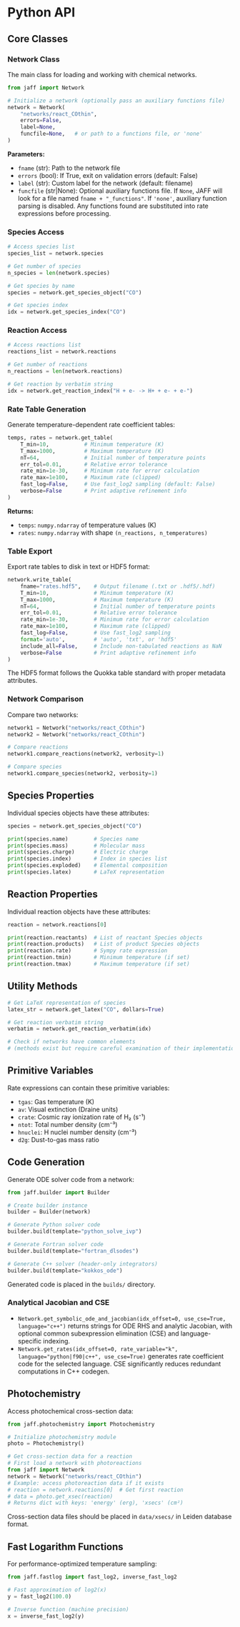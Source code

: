 # Python API

## Core Classes

### Network Class

The main class for loading and working with chemical networks.

```python
from jaff import Network

# Initialize a network (optionally pass an auxiliary functions file)
network = Network(
    "networks/react_COthin",
    errors=False,
    label=None,
    funcfile=None,   # or path to a functions file, or 'none'
)
```

**Parameters:**
- `fname` (str): Path to the network file
- `errors` (bool): If True, exit on validation errors (default: False)
- `label` (str): Custom label for the network (default: filename)
- `funcfile` (str|None): Optional auxiliary functions file. If `None`, JAFF will look for a file named `fname + "_functions"`. If `'none'`, auxiliary function parsing is disabled. Any functions found are substituted into rate expressions before processing.

### Species Access

```python
# Access species list
species_list = network.species

# Get number of species
n_species = len(network.species)

# Get species by name
species = network.get_species_object("CO")

# Get species index
idx = network.get_species_index("CO")
```

### Reaction Access

```python
# Access reactions list
reactions_list = network.reactions

# Get number of reactions
n_reactions = len(network.reactions)

# Get reaction by verbatim string
idx = network.get_reaction_index("H + e- -> H+ + e- + e-")
```

### Rate Table Generation

Generate temperature-dependent rate coefficient tables:

```python
temps, rates = network.get_table(
    T_min=10,           # Minimum temperature (K)
    T_max=1000,         # Maximum temperature (K)  
    nT=64,              # Initial number of temperature points
    err_tol=0.01,       # Relative error tolerance
    rate_min=1e-30,     # Minimum rate for error calculation
    rate_max=1e100,     # Maximum rate (clipped)
    fast_log=False,     # Use fast_log2 sampling (default: False)
    verbose=False       # Print adaptive refinement info
)
```

**Returns:** 
- `temps`: `numpy.ndarray` of temperature values (K)
- `rates`: `numpy.ndarray` with shape `(n_reactions, n_temperatures)`

### Table Export

Export rate tables to disk in text or HDF5 format:

```python
network.write_table(
    fname="rates.hdf5",    # Output filename (.txt or .hdf5/.hdf)
    T_min=10,              # Minimum temperature (K)
    T_max=1000,            # Maximum temperature (K)
    nT=64,                 # Initial number of temperature points
    err_tol=0.01,          # Relative error tolerance
    rate_min=1e-30,        # Minimum rate for error calculation
    rate_max=1e100,        # Maximum rate (clipped)
    fast_log=False,        # Use fast_log2 sampling
    format='auto',         # 'auto', 'txt', or 'hdf5'
    include_all=False,     # Include non-tabulated reactions as NaN
    verbose=False          # Print adaptive refinement info
)
```

The HDF5 format follows the Quokka table standard with proper metadata attributes.

### Network Comparison

Compare two networks:

```python
network1 = Network("networks/react_COthin")
network2 = Network("networks/react_COthin")

# Compare reactions
network1.compare_reactions(network2, verbosity=1)

# Compare species
network1.compare_species(network2, verbosity=1)
```

## Species Properties

Individual species objects have these attributes:

```python
species = network.get_species_object("CO")

print(species.name)        # Species name
print(species.mass)        # Molecular mass
print(species.charge)      # Electric charge
print(species.index)       # Index in species list
print(species.exploded)    # Elemental composition
print(species.latex)       # LaTeX representation
```

## Reaction Properties

Individual reaction objects have these attributes:

```python
reaction = network.reactions[0]

print(reaction.reactants)  # List of reactant Species objects
print(reaction.products)   # List of product Species objects
print(reaction.rate)       # Sympy rate expression
print(reaction.tmin)       # Minimum temperature (if set)
print(reaction.tmax)       # Maximum temperature (if set)
```

## Utility Methods

```python
# Get LaTeX representation of species
latex_str = network.get_latex("CO", dollars=True)

# Get reaction verbatim string
verbatim = network.get_reaction_verbatim(idx)

# Check if networks have common elements
# (methods exist but require careful examination of their implementation)
```

## Primitive Variables

Rate expressions can contain these primitive variables:

- `tgas`: Gas temperature (K)
- `av`: Visual extinction (Draine units)
- `crate`: Cosmic ray ionization rate of H₂ (s⁻¹)
- `ntot`: Total number density (cm⁻³)
- `hnuclei`: H nuclei number density (cm⁻³)
- `d2g`: Dust-to-gas mass ratio

## Code Generation

Generate ODE solver code from a network:

```python
from jaff.builder import Builder

# Create builder instance
builder = Builder(network)

# Generate Python solver code
builder.build(template="python_solve_ivp")

# Generate Fortran solver code
builder.build(template="fortran_dlsodes")

# Generate C++ solver (header-only integrators)
builder.build(template="kokkos_ode")
```

Generated code is placed in the `builds/` directory.

### Analytical Jacobian and CSE

- `Network.get_symbolic_ode_and_jacobian(idx_offset=0, use_cse=True, language="c++")` returns strings for ODE RHS and analytic Jacobian, with optional common subexpression elimination (CSE) and language-specific indexing.
- `Network.get_rates(idx_offset=0, rate_variable="k", language="python|f90|c++", use_cse=True)` generates rate coefficient code for the selected language. CSE significantly reduces redundant computations in C++ codegen.

## Photochemistry

Access photochemical cross-section data:

```python
from jaff.photochemistry import Photochemistry

# Initialize photochemistry module
photo = Photochemistry()

# Get cross-section data for a reaction
# First load a network with photoreactions
from jaff import Network
network = Network("networks/react_COthin")
# Example: access photoreaction data if it exists
# reaction = network.reactions[0]  # Get first reaction
# data = photo.get_xsec(reaction)
# Returns dict with keys: 'energy' (erg), 'xsecs' (cm²)
```

Cross-section data files should be placed in `data/xsecs/` in Leiden database format.

## Fast Logarithm Functions

For performance-optimized temperature sampling:

```python
from jaff.fastlog import fast_log2, inverse_fast_log2

# Fast approximation of log2(x)
y = fast_log2(100.0)

# Inverse function (machine precision)
x = inverse_fast_log2(y)
```
